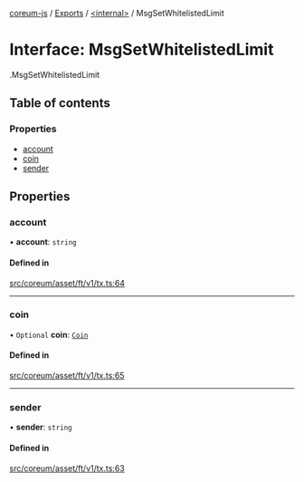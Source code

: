 [coreum-js](../README.md) / [Exports](../modules.md) / [<internal\>](../modules/internal_.md) / MsgSetWhitelistedLimit

# Interface: MsgSetWhitelistedLimit

[<internal>](../modules/internal_.md).MsgSetWhitelistedLimit

## Table of contents

### Properties

- [account](internal_.MsgSetWhitelistedLimit.md#account)
- [coin](internal_.MsgSetWhitelistedLimit.md#coin)
- [sender](internal_.MsgSetWhitelistedLimit.md#sender)

## Properties

### account

• **account**: `string`

#### Defined in

[src/coreum/asset/ft/v1/tx.ts:64](https://github.com/CooperFoundation/coreum-js/blob/b574423/src/coreum/asset/ft/v1/tx.ts#L64)

___

### coin

• `Optional` **coin**: [`Coin`](../modules/internal_.md#coin)

#### Defined in

[src/coreum/asset/ft/v1/tx.ts:65](https://github.com/CooperFoundation/coreum-js/blob/b574423/src/coreum/asset/ft/v1/tx.ts#L65)

___

### sender

• **sender**: `string`

#### Defined in

[src/coreum/asset/ft/v1/tx.ts:63](https://github.com/CooperFoundation/coreum-js/blob/b574423/src/coreum/asset/ft/v1/tx.ts#L63)
